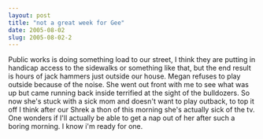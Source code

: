 ```yaml
---
layout: post
title: "not a great week for Gee"
date: 2005-08-02
slug: 2005-08-02-2
---
```


Public works is doing something load to our street, I think they are putting in handicap access to the sidewalks or something like that, but the end result is hours of jack hammers just outside our house.  Megan refuses to play outside because of the noise.  She went out front with me to see what was up but came running back inside terrified at the sight of the bulldozers.  So now she&apos;s stuck with a sick mom and doesn&apos;t want to play outback, to top it off I think after our Shrek a thon of this morning she&apos;s actually sick of the tv.  One wonders if I&apos;ll actually be able to get a nap out of her after such a boring morning.  I know i&apos;m ready for one.

